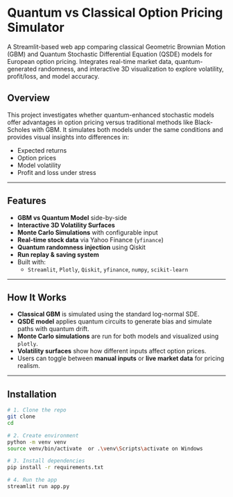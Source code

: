 # Quantum vs Classical Option Pricing Simulator

A Streamlit-based web app comparing classical Geometric Brownian Motion (GBM) and Quantum Stochastic Differential Equation (QSDE) models for European option pricing. Integrates real-time market data, quantum-generated randomness, and interactive 3D visualization to explore volatility, profit/loss, and model accuracy.



## Overview

This project investigates whether quantum-enhanced stochastic models offer advantages in option pricing versus traditional methods like Black-Scholes with GBM. It simulates both models under the same conditions and provides visual insights into differences in:

- Expected returns
- Option prices
- Model volatility
- Profit and loss under stress

---

## Features

- **GBM vs Quantum Model** side-by-side
- **Interactive 3D Volatility Surfaces**
- **Monte Carlo Simulations** with configurable input
- **Real-time stock data** via Yahoo Finance (`yfinance`)
- **Quantum randomness injection** using Qiskit
- **Run replay & saving system**
- Built with:
  - `Streamlit`, `Plotly`, `Qiskit`, `yfinance`, `numpy`, `scikit-learn`

---

## How It Works

- **Classical GBM** is simulated using the standard log-normal SDE.
- **QSDE model** applies quantum circuits to generate bias and simulate paths with quantum drift.
- **Monte Carlo simulations** are run for both models and visualized using `plotly`.
- **Volatility surfaces** show how different inputs affect option prices.
- Users can toggle between **manual inputs** or **live market data** for pricing realism.

---

## Installation

```bash
# 1. Clone the repo
git clone 
cd

# 2. Create environment
python -m venv venv
source venv/bin/activate  or .\venv\Scripts\activate on Windows

# 3. Install dependencies
pip install -r requirements.txt

# 4. Run the app
streamlit run app.py
